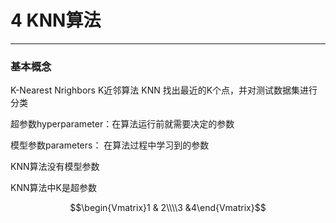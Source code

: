 # 4 KNN算法
---

### 基本概念
K-Nearest Nrighbors K近邻算法 KNN
找出最近的K个点，并对测试数据集进行分类

超参数hyperparameter：在算法运行前就需要决定的参数

模型参数parameters： 在算法过程中学习到的参数

KNN算法没有模型参数

KNN算法中K是超参数


$$\begin{Vmatrix}1 & 2\\\\3 &4\end{Vmatrix}$$